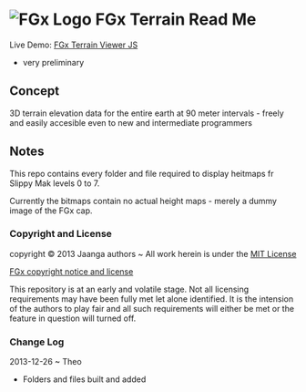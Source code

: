 ![FGx Logo]( http://fgx.github.io/images/fgx-cap-40x30.png) FGx Terrain Read Me
==============================================================================

Live Demo: [FGx Terrain Viewer JS]( http://fgx.github.io/fgx-terrain-viewer-js/index.html "Happ viewing!" )

- very preliminary


## Concept
3D terrain elevation data for the entire earth at 90 meter intervals - freely and easily accesible even to new and intermediate programmers

## Notes
This repo contains every folder and file required to display heitmaps fr Slippy Mak levels 0 to 7.

Currently the bitmaps contain no actual height maps - merely a dummy image of the FGx cap.


### Copyright and License
copyright &copy; 2013 Jaanga authors ~ All work herein is under the [MIT License](http://jaanga.github.io/libs/jaanga-copyright-and-mit-license.md)

[FGx copyright notice and license]( https://github.com/fgx/fgx.github.io/blob/master/fgx-copyright-notice-and-license.md )

This repository is at an early and volatile stage. Not all licensing requirements may have been fully met let alone identified. It is the intension of the authors to play fair and all such requirements will either be met or the feature in question will turned off.

### Change Log

2013-12-26 ~ Theo

* Folders and files built and added
